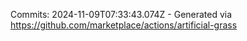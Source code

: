Commits: 2024-11-09T07:33:43.074Z - Generated via https://github.com/marketplace/actions/artificial-grass
<br>
